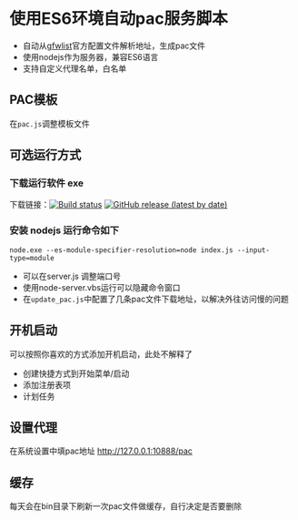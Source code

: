 ﻿# 使用ES6环境自动pac服务脚本

  - 自动从[gfwlist](https://github.com/gfwlist/gfwlist)官方配置文件解析地址，生成pac文件
  - 使用nodejs作为服务器，兼容ES6语言
  - 支持自定义代理名单，白名单

## PAC模板

  在`pac.js`调整模板文件

## 可选运行方式

### 下载运行软件 exe 
  下载链接：[![Build status](https://ci.appveyor.com/api/projects/status/vm7a0xamm0t7manv?svg=true&retina=true)](https://ci.appveyor.com/project/oOtroyOo/auto-pac-server/build/artifacts) [![GitHub release (latest by date)](https://img.shields.io/github/v/release/oOtroyOo/auto_pac_server)](https://github.com/oOtroyOo/auto_pac_server/releases/latest)
### 安装 nodejs 运行命令如下 
  ```
  node.exe --es-module-specifier-resolution=node index.js --input-type=module
  ```
    
- 可以在server.js 调整端口号
- 使用node-server.vbs运行可以隐藏命令窗口
- 在`update_pac.js`中配置了几条pac文件下载地址，以解决外往访问慢的问题

## 开机启动
  可以按照你喜欢的方式添加开机启动，此处不解释了
  - 创建快捷方式到开始菜单/启动
  - 添加注册表项
  - 计划任务

## 设置代理

在系统设置中填pac地址 http://127.0.0.1:10888/pac

## 缓存

每天会在bin目录下刷新一次pac文件做缓存，自行决定是否要删除
